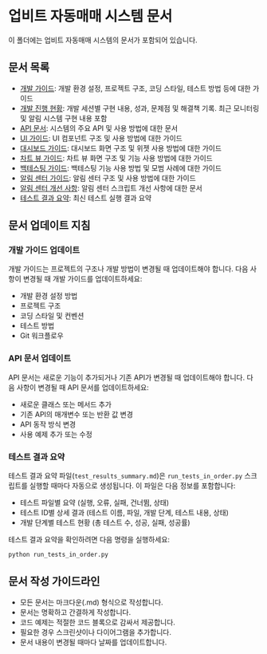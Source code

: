 # 업비트 자동매매 시스템 문서

이 폴더에는 업비트 자동매매 시스템의 문서가 포함되어 있습니다.

## 문서 목록

- [개발 가이드](development_guide.md): 개발 환경 설정, 프로젝트 구조, 코딩 스타일, 테스트 방법 등에 대한 가이드
- [개발 진행 현황](development_progress.md): 개발 세션별 구현 내용, 성과, 문제점 및 해결책 기록. 최근 모니터링 및 알림 시스템 구현 내용 포함
- [API 문서](api_docs.md): 시스템의 주요 API 및 사용 방법에 대한 문서
- [UI 가이드](ui_guide.md): UI 컴포넌트 구조 및 사용 방법에 대한 가이드
- [대시보드 가이드](dashboard_guide.md): 대시보드 화면 구조 및 위젯 사용 방법에 대한 가이드
- [차트 뷰 가이드](chart_view_guide.md): 차트 뷰 화면 구조 및 기능 사용 방법에 대한 가이드
- [백테스팅 가이드](backtesting_guide.md): 백테스팅 기능 사용 방법 및 모범 사례에 대한 가이드
- [알림 센터 가이드](notification_guide.md): 알림 센터 구조 및 사용 방법에 대한 가이드
- [알림 센터 개선 사항](notification_center_improvements.md): 알림 센터 스크립트 개선 사항에 대한 문서
- [테스트 결과 요약](test_results_summary.md): 최신 테스트 실행 결과 요약

## 문서 업데이트 지침

### 개발 가이드 업데이트

개발 가이드는 프로젝트의 구조나 개발 방법이 변경될 때 업데이트해야 합니다. 다음 사항이 변경될 때 개발 가이드를 업데이트하세요:

- 개발 환경 설정 방법
- 프로젝트 구조
- 코딩 스타일 및 컨벤션
- 테스트 방법
- Git 워크플로우

### API 문서 업데이트

API 문서는 새로운 기능이 추가되거나 기존 API가 변경될 때 업데이트해야 합니다. 다음 사항이 변경될 때 API 문서를 업데이트하세요:

- 새로운 클래스 또는 메서드 추가
- 기존 API의 매개변수 또는 반환 값 변경
- API 동작 방식 변경
- 사용 예제 추가 또는 수정

### 테스트 결과 요약

테스트 결과 요약 파일(`test_results_summary.md`)은 `run_tests_in_order.py` 스크립트를 실행할 때마다 자동으로 생성됩니다. 이 파일은 다음 정보를 포함합니다:

- 테스트 파일별 요약 (실행, 오류, 실패, 건너뜀, 상태)
- 테스트 ID별 상세 결과 (테스트 이름, 파일, 개발 단계, 테스트 내용, 상태)
- 개발 단계별 테스트 현황 (총 테스트 수, 성공, 실패, 성공률)

테스트 결과 요약을 확인하려면 다음 명령을 실행하세요:

```bash
python run_tests_in_order.py
```

## 문서 작성 가이드라인

- 모든 문서는 마크다운(.md) 형식으로 작성합니다.
- 문서는 명확하고 간결하게 작성합니다.
- 코드 예제는 적절한 코드 블록으로 감싸서 제공합니다.
- 필요한 경우 스크린샷이나 다이어그램을 추가합니다.
- 문서 내용이 변경될 때마다 날짜를 업데이트합니다.